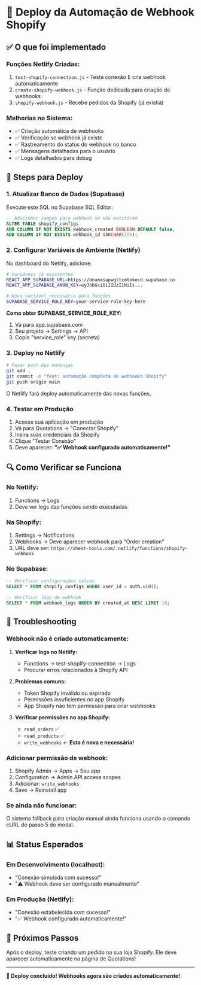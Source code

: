# 🚀 Deploy da Automação de Webhook Shopify

## ✅ **O que foi implementado**

### **Funções Netlify Criadas:**
1. `test-shopify-connection.js` - Testa conexão E cria webhook automaticamente
2. `create-shopify-webhook.js` - Função dedicada para criação de webhooks
3. `shopify-webhook.js` - Recebe pedidos da Shopify (já existia)

### **Melhorias no Sistema:**
- ✅ Criação automática de webhooks
- ✅ Verificação se webhook já existe
- ✅ Rastreamento do status do webhook no banco
- ✅ Mensagens detalhadas para o usuário
- ✅ Logs detalhados para debug

## 🔧 **Steps para Deploy**

### **1. Atualizar Banco de Dados (Supabase)**
Execute este SQL no Supabase SQL Editor:

```sql
-- Adicionar campos para webhook se não existirem
ALTER TABLE shopify_configs 
ADD COLUMN IF NOT EXISTS webhook_created BOOLEAN DEFAULT false,
ADD COLUMN IF NOT EXISTS webhook_id VARCHAR(255);
```

### **2. Configurar Variáveis de Ambiente (Netlify)**

No dashboard do Netlify, adicione:

```bash
# Variáveis já existentes
REACT_APP_SUPABASE_URL=https://dnamxsapwgltxmtokecd.supabase.co
REACT_APP_SUPABASE_ANON_KEY=eyJhbGciOiJIUzI1NiIs...

# Nova variável necessária para funções
SUPABASE_SERVICE_ROLE_KEY=your-service-role-key-here
```

**Como obter SUPABASE_SERVICE_ROLE_KEY:**
1. Vá para app.supabase.com
2. Seu projeto → Settings → API
3. Copie "service_role" key (secreta)

### **3. Deploy no Netlify**

```bash
# Fazer push das mudanças
git add .
git commit -m "feat: automação completa de webhooks Shopify"
git push origin main
```

O Netlify fará deploy automaticamente das novas funções.

### **4. Testar em Produção**

1. Acesse sua aplicação em produção
2. Vá para Quotations → "Conectar Shopify"
3. Insira suas credenciais da Shopify
4. Clique "Testar Conexão"
5. Deve aparecer: **"✅ Webhook configurado automaticamente!"**

## 🔍 **Como Verificar se Funciona**

### **No Netlify:**
1. Functions → Logs
2. Deve ver logs das funções sendo executadas

### **Na Shopify:**
1. Settings → Notifications
2. Webhooks → Deve aparecer webhook para "Order creation"
3. URL deve ser: `https://sheet-tools.com/.netlify/functions/shopify-webhook`

### **No Supabase:**
```sql
-- Verificar configurações salvas
SELECT * FROM shopify_configs WHERE user_id = auth.uid();

-- Verificar logs de webhook
SELECT * FROM webhook_logs ORDER BY created_at DESC LIMIT 10;
```

## 🐛 **Troubleshooting**

### **Webhook não é criado automaticamente:**

1. **Verificar logs no Netlify:**
   - Functions → test-shopify-connection → Logs
   - Procurar erros relacionados à Shopify API

2. **Problemas comuns:**
   - Token Shopify inválido ou expirado
   - Permissões insuficientes no app Shopify
   - App Shopify não tem permissão para criar webhooks

3. **Verificar permissões no app Shopify:**
   - `read_orders` ✅
   - `read_products` ✅
   - `write_webhooks` ← **Esta é nova e necessária!**

### **Adicionar permissão de webhook:**
1. Shopify Admin → Apps → Seu app
2. Configuration → Admin API access scopes
3. Adicionar: `write_webhooks`
4. Save → Reinstall app

### **Se ainda não funcionar:**
O sistema fallback para criação manual ainda funciona usando o comando cURL do passo 5 do modal.

## 📊 **Status Esperados**

### **Em Desenvolvimento (localhost):**
- "Conexão simulada com sucesso!"
- "⚠️ Webhook deve ser configurado manualmente"

### **Em Produção (Netlify):**
- "Conexão estabelecida com sucesso!"
- "✅ Webhook configurado automaticamente!"

## 🎯 **Próximos Passos**

Após o deploy, teste criando um pedido na sua loja Shopify. Ele deve aparecer automaticamente na página de Quotations!

---

**🚀 Deploy concluído! Webhooks agora são criados automaticamente!**
